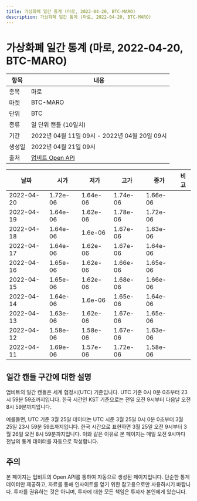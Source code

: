```yaml
---
title: 가상화폐 일간 통계 (마로, 2022-04-20, BTC-MARO)
description: 가상화폐 일간 통계 (마로, 2022-04-20, BTC-MARO)
---
```



가상화폐 일간 통계 (마로, 2022-04-20, BTC-MARO)
===

|항목|내용|
|--|--|
|종목|마로|
|마켓|BTC-MARO|
|단위|BTC|
|종류|일 단위 캔들 (10일치)|
|기간|2022년 04월 11일 09시 - 2022년 04월 20일 09시|
|생성일|2022년 04월 21일 09시|
|출처|[업비트 Open API](https://docs.upbit.com)|


|날짜|시가|저가|고가|종가|비고|
|--|--|--|--|--|--|
|2022-04-20|1.72e-06|1.64e-06|1.74e-06|1.66e-06|    |
|2022-04-19|1.64e-06|1.62e-06|1.78e-06|1.72e-06|    |
|2022-04-18|1.64e-06|1.6e-06|1.67e-06|1.63e-06|    |
|2022-04-17|1.64e-06|1.62e-06|1.67e-06|1.64e-06|    |
|2022-04-16|1.65e-06|1.62e-06|1.66e-06|1.65e-06|    |
|2022-04-15|1.65e-06|1.62e-06|1.68e-06|1.66e-06|    |
|2022-04-14|1.64e-06|1.6e-06|1.65e-06|1.64e-06|    |
|2022-04-13|1.63e-06|1.62e-06|1.67e-06|1.65e-06|    |
|2022-04-12|1.58e-06|1.58e-06|1.67e-06|1.63e-06|    |
|2022-04-11|1.69e-06|1.57e-06|1.72e-06|1.58e-06|    |


일간 캔들 구간에 대한 설명
---


업비트의 일간 캔들은 세계 협정시(UTC) 기준입니다. 
UTC 기준 0시 0분 0초부터 23시 59분 59초까지입니다. 
한국 시간인 KST 기준으로는 전일 오전 9시부터 다음날 오전 8시 59분까지입니다. 


예를들면, UTC 기준 3월 25일 데이터는 UTC 시준 3월 25일 0시 0분 0초부터 3월 25일 23시 59분 59초까지입니다. 
한국 시간으로 표현하면 3월 25일 오전 9시부터 3월 26일 오전 8시 59분까지입니다. 
이와 같은 이유로 본 페이지는 매일 오전 9시마다 전날의 통계 데이터를 자동으로 작성합니다. 


주의
---


본 페이지는 업비트의 Open API를 통하여 자동으로 생성된 페이지입니다. 
단순한 통계 데이터만 제공하고, 자료를 통해 인사이트를 얻기 위한 참고용으로만 사용하시기 바랍니다. 
투자를 권유하는 것은 아니며, 투자에 대한 모든 책임은 투자자 본인에게 있습니다. 
